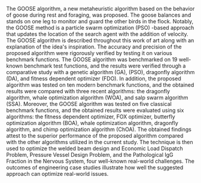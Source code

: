 The GOOSE algorithm, a new metaheuristic algorithm based on the behavior of goose during rest and foraging, was proposed. The goose balances and stands on one leg to monitor and guard the other birds in the flock. Notably, the GOOSE method is a particle swarm optimization (PSO) -based approach that updates the location of the search agent with the addition of velocity. The GOOSE algorithm is described throughout this work of art along with an explanation of the idea's inspiration.
The accuracy and precision of the proposed algorithm were rigorously verified by testing it on various benchmark functions. The GOOSE algorithm was benchmarked on 19 well-known benchmark test functions, and the results were verified through a comparative study with a genetic algorithm (GA), (PSO), dragonfly algorithm (DA), and fitness dependent optimizer (FDO). In addition, the proposed algorithm was tested on ten modern benchmark functions, and the obtained results were compared with three recent algorithms: the dragonfly algorithm, whale optimization algorithm (WOA), and salp swarm algorithm (SSA). Moreover, the GOOSE algorithm was tested on five classical benchmark functions, and the obtained results were evaluated using six algorithms: the fitness dependent optimizer, FOX optimizer, butterfly optimization algorithm (BOA), whale optimization algorithm, dragonfly algorithm, and chimp optimization algorithm (ChOA). The obtained findings attest to the superior performance of the proposed algorithm compared with the other algorithms utilized in the current study. The technique is then used to optimize the welded beam design and Economic Load Dispatch Problem, Pressure Vessel Design Problem, and the Pathological IgG Fraction in the Nervous System, four well-known real-world challenges. The outcomes of engineering case studies illustrate how well the suggested approach can optimize real-world issues.


